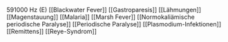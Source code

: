 591000 Hz (E)
[[Blackwater Fever]]
[[Gastroparesis]]
[[Lähmungen]]
[[Magenstauung]]
[[Malaria]]
[[Marsh Fever]]
[[Normokaliämische periodische Paralyse]]
[[Periodische Paralyse]]
[[Plasmodium-Infektionen]]
[[Remittens]]
[[Reye-Syndrom]]